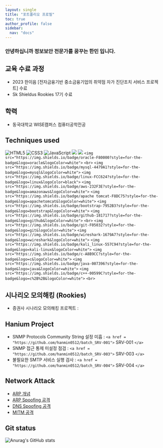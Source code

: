 ```yaml
---
layout: single
title: "포트폴리오 프로필"
toc: true
author_profile: false
sidebar:
  nav: "docs"
---
```


### 안녕하십니까 정보보안 전문가를 꿈꾸는 한민 입니다.

## 교육 수료 과정

- 2023 한이음 [전자금융기반 중소금융기업의 취약점 자가 진단조치 서비스 프로젝트] 수료
- Sk Shieldus Rookies 17기 수료

## 학력

- 동국대학교 WISE캠퍼스 컴퓨터공학전공

## Techniques used

![HTML5](https://img.shields.io/badge/-HTML5-F05032?style=for-the-badge&logo=html5&logoColor=ffffff)
![CSS3](https://img.shields.io/badge/-CSS3-007ACC?style=for-the-badge&logo=css3)
![JavaScript](https://img.shields.io/badge/-JavaScript-%23F7DF1C?style=for-the-badge&logo=javascript&logoColor=000000&labelColor=%23F7DF1C&color=%23FFCE5A)
<img src="https://img.shields.io/badge/Python-3776AB?style=for-the-badge&logo=Python&logoColor=white">
<img src="https://img.shields.io/badge/django-092E20?style=for-the-badge&logo=django&logoColor=white">
`<img src="https://img.shields.io/badge/oracle-F80000?style=for-the-badge&logo=oracle&logoColor=white">`
`<br>`
`<img src="https://img.shields.io/badge/mysql-4479A1?style=for-the-badge&logo=mysql&logoColor=white">`
`<img src="https://img.shields.io/badge/linux-FCC624?style=for-the-badge&logo=linux&logoColor=black">`
`<img src="https://img.shields.io/badge/aws-232F3E?style=for-the-badge&logo=amazonaws&logoColor=white">`
`<img src="https://img.shields.io/badge/apache tomcat-F8DC75?style=for-the-badge&logo=apachetomcat&logoColor=white">`
`<img src="https://img.shields.io/badge/bootstrap-7952B3?style=for-the-badge&logo=bootstrap&logoColor=white">`
`<img src="https://img.shields.io/badge/github-181717?style=for-the-badge&logo=github&logoColor=white">`
`<br>`
`<img src="https://img.shields.io/badge/git-F05032?style=for-the-badge&logo=git&logoColor=white">`
`<img src="https://img.shields.io/badge/wireshark-1679A7?style=for-the-badge&logo=wireshark&logoColor=white">`
`<img src="https://img.shields.io/badge/kali_linux-557C94?style=for-the-badge&logo=kali-linux&logoColor=white">`
`<img src="https://img.shields.io/badge/c-A8B9CC?style=for-the-badge&logo=c&logoColor=white">`
`<img src="https://img.shields.io/badge/java-007396?style=for-the-badge&logo=java&logoColor=white">`
`<img src="https://img.shields.io/badge/c++-00599C?style=for-the-badge&logo=c%2B%2B&logoColor=white">`
`<br>`

## 시나리오 모의해킹 (Rookies)

- 증권사 시나리오 모의해킹 프로젝트 :

## Hanium Project

- SNMP Protocols Community String 설정 미흡 : `<a href = "https://github.com/hanmin0512/batch_SRV-001">` SRV-001 `</a>`
- SNMP 접근 통제 미설정 점검 : `<a href = "https://github.com/hanmin0512/batch_SRV-003">` SRV-003 `</a>`
- 불필요한 SMTP 서비스 실행 검사 : `<a href = "https://github.com/hanmin0512/batch_SRV-004">` SRV-004 `</a>`

## Network Attack

- <a href= "https://github.com/hanmin0512/Concept_ARP"> ARP 개념 </a>
- <a href= "https://github.com/hanmin0512/ARP_spoofing"> ARP Spoofing 공격 </a>
- <a href= "https://github.com/hanmin0512/DNS_spoofing"> DNS Spoofing 공격 </a>
- <a href= "https://github.com/hanmin0512/MITM_DNS"> MITM 공격 </a>

## Git status

![Anurag's GitHub stats](https://github-readme-stats.vercel.app/api?username=hanmin0512&show_icons=true&theme=radical)
